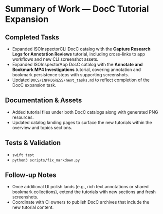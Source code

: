 # Summary of Work — DocC Tutorial Expansion

## Completed Tasks

- Expanded ISOInspectorCLI DocC catalog with the **Capture Research Logs for Annotation Reviews** tutorial, including
  cross-links to app workflows and new CLI screenshot assets.
- Expanded ISOInspectorApp DocC catalog with the **Annotate and Bookmark MP4 Investigations** tutorial, covering
  annotation and bookmark persistence steps with supporting screenshots.
- Updated `DOCS/INPROGRESS/next_tasks.md` to reflect completion of the DocC expansion task.

## Documentation & Assets

- Added tutorial files under both DocC catalogs along with generated PNG resources.
- Updated catalog landing pages to surface the new tutorials within the overview and topics sections.

## Tests & Validation

- `swift test`
- `python3 scripts/fix_markdown.py`

## Follow-up Notes

- Once additional UI polish lands (e.g., rich text annotations or shared bookmark collections), extend the tutorials
  with new sections and fresh screenshots.
- Coordinate with CI owners to publish DocC archives that include the new tutorial content.
